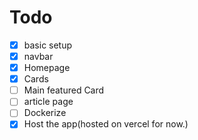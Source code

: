 # Todo

  - [X] basic setup
  - [X] navbar
  - [X] Homepage
  - [X] Cards
  - [ ] Main featured Card
  - [ ] article page
  - [ ] Dockerize
  - [X] Host the app(hosted on vercel for now.)